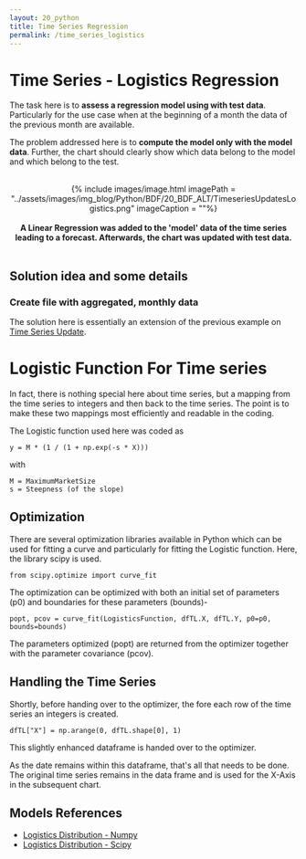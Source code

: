 ```yaml
---
layout: 20_python
title: Time Series Regression
permalink: /time_series_logistics
---
```


# Time Series - Logistics Regression

The task here is to **assess a regression model using with test data**. Particularly for the use case when at the beginning of a month the data of the previous month are available.

The problem addressed here is to **compute the model only with the model data**. Further, the chart should clearly show which data belong to the model and which belong to the test.


<br>
<center>
{% include images/image.html imagePath = "../assets/images/img_blog/Python/BDF/20_BDF_ALT/TimeseriesUpdatesLogistics.png" imageCaption =  ""%}
<br><br><b>
A Linear Regression was added to the 'model' data of the time series leading to a forecast. Afterwards, the chart was updated with test data.
</b><br>
</center>
<br>


## Solution idea and some details 

### Create file with aggregated, monthly data

The solution here is essentially an extension of the previous example on [Time Series Update](time_series_updates).


# Logistic Function For Time series

In fact, there is nothing special here about time series, but a mapping from the time series to integers and then back to the time series. The point is to make these two mappings most efficiently and readable in the coding.

The Logistic function used here was coded as

> 
    y = M * (1 / (1 + np.exp(-s * X)))

with

>
    M = MaximumMarketSize
    s = Steepness (of the slope)


## Optimization

There are several optimization libraries available in Python which can be used for fitting a curve and particularly for fitting the Logistic function. Here, the library scipy is used.

>
    from scipy.optimize import curve_fit

The optimization can be optimized with both an initial set of parameters (p0) and boundaries for these parameters (bounds)-

>
    popt, pcov = curve_fit(LogisticsFunction, dfTL.X, dfTL.Y, p0=p0, bounds=bounds)

The parameters optimized (popt) are returned from the optimizer together with the parameter covariance (pcov).

## Handling the Time Series

Shortly, before handing over to the optimizer, the fore each row of the time series an integers is created.

>
    dfTL["X"] = np.arange(0, dfTL.shape[0], 1)

This slightly enhanced dataframe is handed over to the optimizer. 

As the date remains within this dataframe, that's all that needs to be done. The original time series remains in the data frame and is used for the X-Axis in the subsequent chart.


## Models References

- [Logistics Distribution - Numpy](https://numpy.org/doc/stable/reference/random/generated/numpy.random.logistic.html)
- [Logistics Distribution - Scipy](https://docs.scipy.org/doc/scipy/reference/generated/scipy.optimize.curve_fit.html)
